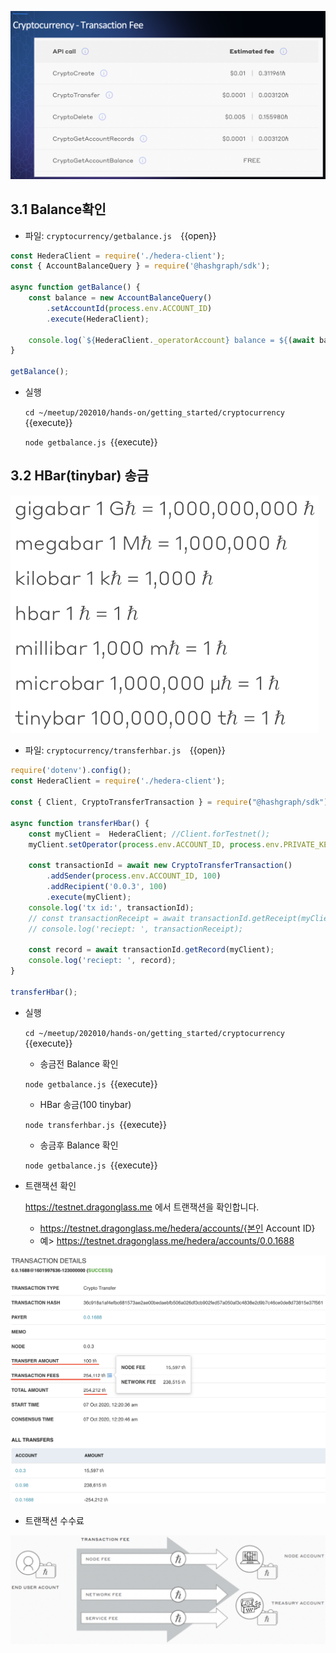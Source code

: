 ![1](https://github.com/yunhochung/katacoda-scenarios/raw/master/getting-started-with-hashgraph/images/6.png)

## 3.1 Balance확인

* 파일: `cryptocurrency/getbalance.js  `{{open}}

```javascript
const HederaClient = require('./hedera-client');
const { AccountBalanceQuery } = require('@hashgraph/sdk');

async function getBalance() {
    const balance = new AccountBalanceQuery()
        .setAccountId(process.env.ACCOUNT_ID)
        .execute(HederaClient);
        
    console.log(`${HederaClient._operatorAccount} balance = ${(await balance).value()}`);
}

getBalance();
```

* 실행

  `cd ~/meetup/202010/hands-on/getting_started/cryptocurrency `{{execute}}

  `node getbalance.js `{{execute}}

## 3.2 HBar(tinybar) 송금

<img src="https://github.com/yunhochung/katacoda-scenarios/raw/master/getting-started-with-hashgraph/images/7.png" alt="1" style="zoom:67%;" />

* 파일: `cryptocurrency/transferhbar.js  `{{open}}

```javascript
require('dotenv').config();
const HederaClient = require('./hedera-client');

const { Client, CryptoTransferTransaction } = require("@hashgraph/sdk");

async function transferHbar() {
    const myClient =  HederaClient; //Client.forTestnet();
    myClient.setOperator(process.env.ACCOUNT_ID, process.env.PRIVATE_KEY);

    const transactionId = await new CryptoTransferTransaction()
        .addSender(process.env.ACCOUNT_ID, 100)
        .addRecipient('0.0.3', 100)
        .execute(myClient);
    console.log('tx id:', transactionId);
    // const transactionReceipt = await transactionId.getReceipt(myClient);
    // console.log('reciept: ', transactionReceipt);

    const record = await transactionId.getRecord(myClient);
    console.log('reciept: ', record);
}

transferHbar();
```

* 실행

  `cd ~/meetup/202010/hands-on/getting_started/cryptocurrency `{{execute}}

  * 송금전 Balance 확인

  `node getbalance.js `{{execute}}

  * HBar 송금(100 tinybar)

  `node transferhbar.js `{{execute}}

  * 송금후 Balance 확인

  `node getbalance.js `{{execute}}

* 트랜잭션 확인

  https://testnet.dragonglass.me 에서 트랜잭션을 확인합니다.

  * https://testnet.dragonglass.me/hedera/accounts/{본인 Account ID}
  * 예> https://testnet.dragonglass.me/hedera/accounts/0.0.1688

![1](https://github.com/yunhochung/katacoda-scenarios/raw/master/getting-started-with-hashgraph/images/8.png)

* 트랜잭션 수수료

![1](https://github.com/yunhochung/katacoda-scenarios/raw/master/getting-started-with-hashgraph/images/9.png)